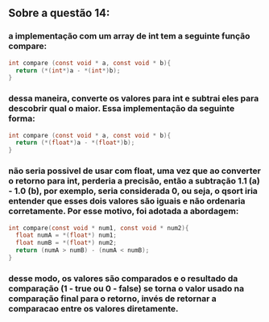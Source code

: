 ## Sobre a questão 14:
### a implementação com um array de int tem a seguinte função compare:
```c
int compare (const void * a, const void * b){
  return (*(int*)a - *(int*)b); 
}
```
### dessa maneira, converte os valores para int e subtrai eles para descobrir qual o maior. Essa implementação da seguinte forma:
```c
int compare (const void * a, const void * b){
  return (*(float*)a - *(float*)b); 
}
```
### não seria possivel de usar com float, uma vez que ao converter o retorno para int, perderia a precisão, então a subtração 1.1 (a) - 1.0 (b), por exemplo, seria considerada 0, ou seja, o qsort iria entender que esses dois valores são iguais e não ordenaria corretamente. Por esse motivo, foi adotada a abordagem: 
```c
int compare(const void * num1, const void * num2){ 
  float numA = *(float*) num1;
  float numB = *(float*) num2;
  return (numA > numB) - (numA < numB);
}
```
### desse modo, os valores são comparados e o resultado da comparação (1 - true ou 0 - false) se torna o valor usado na comparação final para o retorno, invés de retornar a comparacao entre os valores diretamente.
